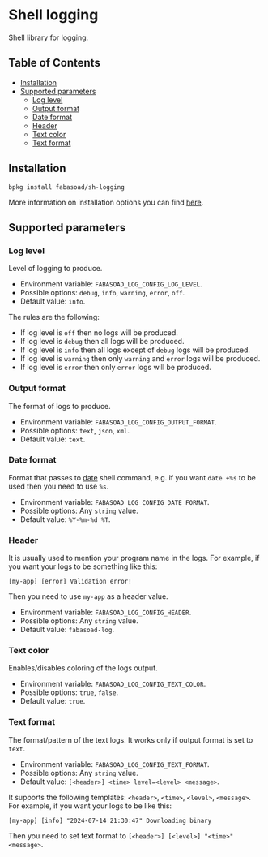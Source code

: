 # Shell logging

Shell library for logging.

## Table of Contents

- [Installation](#installation)
- [Supported parameters](#supported-parameters)
  - [Log level](#log-level)
  - [Output format](#output-format)
  - [Date format](#date-format)
  - [Header](#header)
  - [Text color](#text-color)
  - [Text format](#text-format)

## Installation

```shell
bpkg install fabasoad/sh-logging
```

More information on installation options you can find [here](https://github.com/bpkg/bpkg?tab=readme-ov-file#installing-packages).

## Supported parameters

### Log level

Level of logging to produce.

- Environment variable: `FABASOAD_LOG_CONFIG_LOG_LEVEL`.
- Possible options: `debug`, `info`, `warning`, `error`, `off`.
- Default value: `info`.

The rules are the following:

- If log level is `off` then no logs will be produced.
- If log level is `debug` then all logs will be produced.
- If log level is `info` then all logs except of `debug` logs will be produced.
- If log level is `warning` then only `warning` and `error` logs will be produced.
- If log level is `error` then only `error` logs will be produced.

### Output format

The format of logs to produce.

- Environment variable: `FABASOAD_LOG_CONFIG_OUTPUT_FORMAT`.
- Possible options: `text`, `json`, `xml`.
- Default value: `text`.

### Date format

Format that passes to [date](https://pubs.opengroup.org/onlinepubs/009695399/utilities/date.html)
shell command, e.g. if you want `date +%s` to be used then you need to use `%s`.

- Environment variable: `FABASOAD_LOG_CONFIG_DATE_FORMAT`.
- Possible options: Any `string` value.
- Default value: `%Y-%m-%d %T`.

### Header

It is usually used to mention your program name in the logs. For example, if you
want your logs to be something like this:

```text
[my-app] [error] Validation error!
```

Then you need to use `my-app` as a header value.

- Environment variable: `FABASOAD_LOG_CONFIG_HEADER`.
- Possible options: Any `string` value.
- Default value: `fabasoad-log`.

### Text color

Enables/disables coloring of the logs output.

- Environment variable: `FABASOAD_LOG_CONFIG_TEXT_COLOR`.
- Possible options: `true`, `false`.
- Default value: `true`.

### Text format

The format/pattern of the text logs. It works only if output format is set to `text`.

- Environment variable: `FABASOAD_LOG_CONFIG_TEXT_FORMAT`.
- Possible options: Any `string` value.
- Default value: `[<header>] <time> level=<level> <message>`.

It supports the following templates: `<header>`, `<time>`, `<level>`, `<message>`.
For example, if you want your logs to be like this:

```text
[my-app] [info] "2024-07-14 21:30:47" Downloading binary
```

Then you need to set text format to `[<header>] [<level>] "<time>" <message>`.
